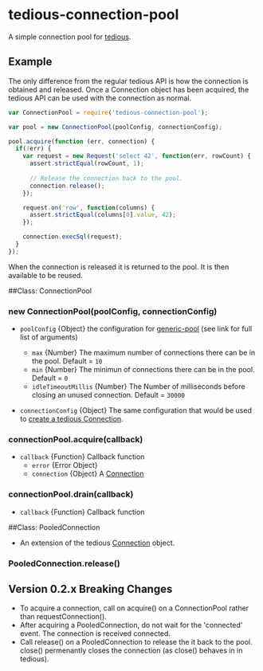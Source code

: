 # tedious-connection-pool
A simple connection pool for [tedious](http://github.com/pekim/tedious).

## Example
The only difference from the regular tedious API is how the connection is obtained and released. Once a Connection object has been acquired, the tedious API can be used with the connection as normal.

```javascript
var ConnectionPool = require('tedious-connection-pool');

var pool = new ConnectionPool(poolConfig, connectionConfig);

pool.acquire(function (err, connection) {
  if(!err) {
    var request = new Request('select 42', function(err, rowCount) {
      assert.strictEqual(rowCount, 1);
    
      // Release the connection back to the pool.
      connection.release();
    });

    request.on('row', function(columns) {
      assert.strictEqual(columns[0].value, 42);
    });

    connection.execSql(request);
  }
});
```

When the connection is released it is returned to the pool.
It is then available to be reused.

##Class: ConnectionPool

### new ConnectionPool(poolConfig, connectionConfig)

* `poolConfig` {Object} the configuration for [generic-pool](https://github.com/coopernurse/node-pool) (see link for full list of arguments)
  * `max` {Number} The maximum number of connections there can be in the pool. Default = `10`
  * `min` {Number} The minimun of connections there can be in the pool. Default = `0`
  * `idleTimeoutMillis` {Number} The Number of milliseconds before closing an unused connection. Default = `30000`
  
* `connectionConfig` {Object} The same configuration that would be used to [create a
  tedious Connection](http://pekim.github.com/tedious/api-connection.html#function_newConnection).

### connectionPool.acquire(callback)

* `callback` {Function} Callback function
  * `error` {Error Object}
  * `connection` {Object} A [Connection](http://pekim.github.com/tedious/api-connection.html)

### connectionPool.drain(callback)

* `callback` {Function} Callback function

##Class: PooledConnection
* An extension of the tedious [Connection](http://pekim.github.com/tedious/api-connection.html) object.

### PooledConnection.release()

## Version 0.2.x Breaking Changes
* To acquire a connection, call on acquire() on a ConnectionPool rather than requestConnection().
* After acquiring a PooledConnection, do not wait for the 'connected' event. The connection is received connected.
* Call release() on a PooledConnection to release the it back to the pool. close() permenantly closes the connection (as close() behaves in in tedious).